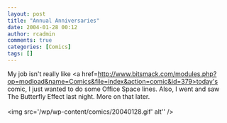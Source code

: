 ```yaml
---
layout: post
title: "Annual Anniversaries"
date: 2004-01-28 00:12
author: rcadmin
comments: true
categories: [Comics]
tags: []
---
```

My job isn't really like <a href=http://www.bitsmack.com/modules.php?op=modload&name=Comics&file=index&action=comic&id=379>today's comic,</a> I just wanted to do some Office Space lines. Also, I went and saw The Butterfly Effect last night. More on that later.<Br><br><!--more--><img src='/wp/wp-content/comics/20040128.gif' alt'' />
